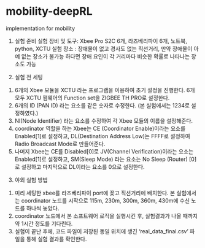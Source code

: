 # mobility-deepRL
implementation for mobility


1. 실험 준비
실험 장비 및 도구:  Xbee Pro S2C 6개, 라즈베리파이 6개, 노트북, python, XCTU 
실험 장소 : 장애물이 없고 경사도 없는 직선거리, 만약 장애물이 아예 없는 장소가 불가능 하다면 장애 요인이 각 거리마다 비슷한 확률로 나타나는 장소도 가능

2. 실험 전 세팅
1) 6개의 Xbee 모듈을 XCTU 라는 프로그램을 이용하여 초기 설정을 진행한다. 6개 모두 XCTU 펌웨어의 Function set을 ZIGBEE TH PRO로 설정한다.
3) 6개의 ID (PAN ID) 라는 요소를 같은 숫자로 수정한다. (본 실험에서는 1234로 설정하였다.)
2) NI(Node Identifier) 라는 요소를 수정하여 각 Xbee 모듈의 이름을 설정해준다.
4) coordinator 역할을 하는 Xbee는 CE (Coordinator Enable)이라는 요소를 Enabled[1]로 설정하고, DL(Destination Address Low)는 FFFF로 설정하여 Radio Broadcast Mode로 만들어준다.
3) 나머지 Xbee는 CE를 Disabled[0]로 JV(Channel Verification)이라는 요소는 Enabled[1]로 설정하고, SM(Sleep Mode) 라는 요소는 No Sleep (Router) [0]로 설정하고 마지막으로 DL이라는 요소를 0으로 설정한다.

3. 야외 실험 방법
1) 미리 세팅한 xbee를 라즈베리파이 port에 꽂고 직선거리에 배치한다. 본 실험에서는 coordinator 노드를 시작으로 115m, 230m, 300m, 360m, 430m에 수신 노드를 하나씩 놓았다.
2) coordinator 노드에서 본 소프트웨어 로직을 실행시킨 후, 실험결과가 나올 때까지 약 1시간 정도를 기다린다.
3) 실험이 끝난 후에, 코드 파일이 저장된 동일 위치에 생긴 ‘real_data_final.csv’ 파일을 통해 실험 결과를 확인한다.
